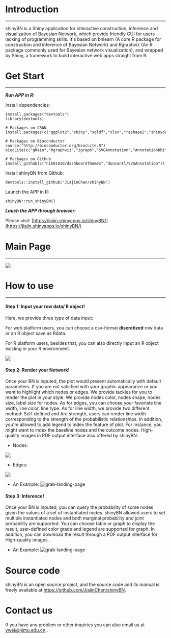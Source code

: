 # Introduction
___
shinyBN is a Shiny application for interactive construction, inference and visualization of Bayesian Network, which provide friendly GUI for users lacking of programming skills. It's based on bnlearn (A core R package for construction and inference of Bayesian Network) and Rgraphviz (An R package commonly used for Bayesian network visualization), and wrapped by Shiny, a framework to build interactive web apps straight from R. 

# Get Start
___
***Run APP in R:***

Install dependencies:
```{r,eval = FALSE}
install.packages("devtools")
library(devtools)

# Packages on CRAN
install.packages(c("ggplot2","shiny","sqldf","xlsx","reshape2","shinydashboard","DT","bnlearn","ggsci","shinyjqui","gridSVG","svglite","svgPanZoom"))

# Packages on Bioconductor
source("http://bioconductor.org/biocLite.R")
biocLite(c("gRain","Rgraphviz","igraph","SVGAnnotation","AnnotationDbi"))

# Packages on Github
install_github(c("nik01010/dashboardthemes","duncantl/SVGAnnotation"))
```

Install shinyBN from Github:
```{r,eval = FALSE}
devtools::install_github('JiajinChen/shinyBN')
```

Launch the APP in R:
```{r,eval = FALSE}
shinyBN::run_shinyBN()
```


***Lauch the APP through browser:***

Please visit: [https://jiajin.shinyapps.io/shinyBN/](https://jiajin.shinyapps.io/shinyBN/)

# Main Page
___

<img src="https://github.com/JiajinChen/shinyBN/blob/master/inst/images/Main%20Page.png?raw=true"/>


# How to use
___
#### **Step 1: Input your row data/ R object!**

Here, we provide three type of data input:

For web platform users, you can choose a csv-format **discretized** row data or an R object save as Rdata. 

For R platform users, besides that, you can also directly input an R object existing in your R environment.

  <img src="https://github.com/JiajinChen/shinyBN/blob/master/inst/images/Step%201.png?raw=true"/>
   
#### **Step 2: Render your Network!**

Once your BN is inputed, the plot would present automatically with default parameters. If you are not satisfied with your graphic appearance or you want to highlight which nodes or edges. We provide tackles for you to render the plot in your style. We provide nodes color, nodes shape, nodes size, label size for nodes. As for edges, you can choose your favoriate line width, line color, line type. As for line width, we provide two different method: Self-defined and Arc strength, users can render line width corresponding to the strength of the probabilistic relationships. In addition, you're allowed to add legend to index the feature of plot. For instance, you might want to index the baseline nodes and the outcome nodes. High-quality images in PDF output interface also offered by shinyBN.

  + Nodes:
  <img src="https://github.com/JiajinChen/shinyBN/blob/master/inst/images/Node%20Render.png?raw=true"/>
  
  + Edges:
  <img src="https://github.com/JiajinChen/shinyBN/blob/master/inst/images/Edge%20Render.png?raw=true"/>
  
  + An Example:
  ![grab-landing-page](https://github.com/JiajinChen/shinyBN/blob/master/inst/GIF/Render1280.gif?v=9ad8eed7)
  
#### **Step 3: Inference!**

Once your BN is inputed, you can query the probability of some nodes given the values of a set of instantiated nodes. shinyBN allowed users to set multiple instantiated nodes and both marginal probability and joint probability are supported. You can choose table or graph to display the result, user-defined color grade and legend are supported for graph. In addition, you can download the result through a PDF output interface for High-quality images.
  + An Example:
  ![grab-landing-page](https://github.com/JiajinChen/shinyBN/blob/master/inst/GIF/Inference1280.gif?v=9ad8eed7)

# Source code

shinyBN is an open source project, and the source code and its manual is freely available at https://github.com/JiajinChen/shinyBN.

# Contact us

If you have any problem or other inquiries you can also email us at ywei@njmu.edu.cn .
